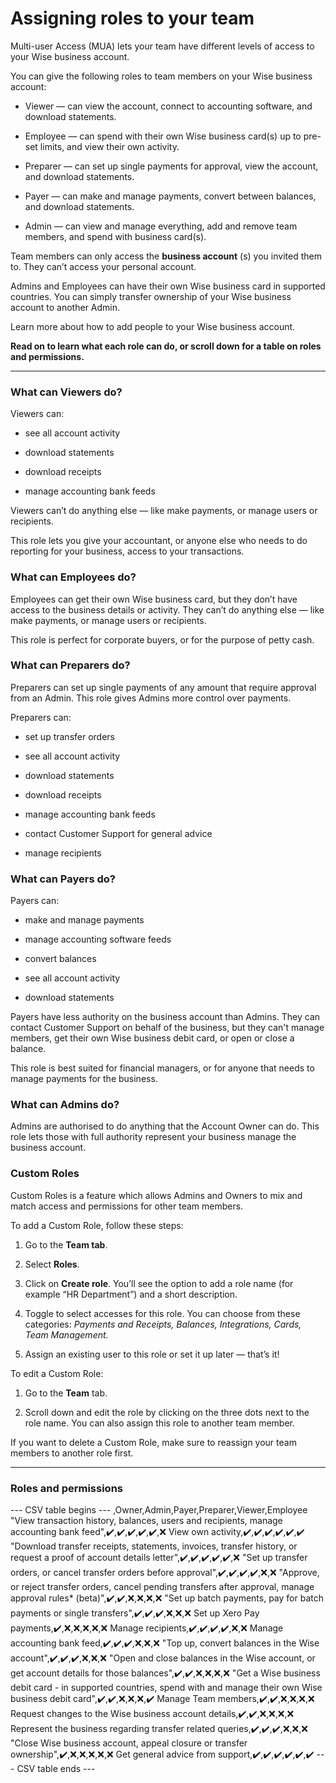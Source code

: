 # Assigning roles to your team

Multi-user Access (MUA) lets your team have different levels of access to your Wise business account. 

You can give the following roles to team members on your Wise business account:

  * Viewer — can view the account, connect to accounting software, and download statements.

  * Employee — can spend with their own Wise business card(s) up to pre-set limits, and view their own activity.

  * Preparer — can set up single payments for approval, view the account, and download statements.

  * Payer — can make and manage payments, convert between balances, and download statements.

  * Admin — can view and manage everything, add and remove team members, and spend with business card(s). 




Team members can only access the **business account** (s) you invited them to. They can’t access your personal account. 

Admins and Employees can have their own Wise business card in supported countries. You can simply transfer ownership of your Wise business account to another Admin.

Learn more about how to add people to your Wise business account.

 **Read on to learn what each role can do, or scroll down for a table on roles and permissions.**

* * *

### What can Viewers do?

Viewers can:

  * see all account activity

  * download statements

  * download receipts

  * manage accounting bank feeds




Viewers can’t do anything else — like make payments, or manage users or recipients.

This role lets you give your accountant, or anyone else who needs to do reporting for your business, access to your transactions.

### What can Employees do?

Employees can get their own Wise business card, but they don’t have access to the business details or activity. They can’t do anything else — like make payments, or manage users or recipients.

This role is perfect for corporate buyers, or for the purpose of petty cash.

### What can Preparers do?

Preparers can set up single payments of any amount that require approval from an Admin. This role gives Admins more control over payments.

Preparers can:

  * set up transfer orders

  * see all account activity

  * download statements

  * download receipts

  * manage accounting bank feeds

  * contact Customer Support for general advice

  * manage recipients




### What can Payers do?

Payers can:

  * make and manage payments

  * manage accounting software feeds

  * convert balances

  * see all account activity

  * download statements




Payers have less authority on the business account than Admins. They can contact Customer Support on behalf of the business, but they can't manage members, get their own Wise business debit card, or open or close a balance.

This role is best suited for financial managers, or for anyone that needs to manage payments for the business. 

### What can Admins do?

Admins are authorised to do anything that the Account Owner can do. This role lets those with full authority represent your business manage the business account.

###  **Custom Roles**

Custom Roles is a feature which allows Admins and Owners to mix and match access and permissions for other team members.

To add a Custom Role, follow these steps:

  1. Go to the **Team tab**.

  2. Select **Roles**.

  3. Click on **Create role**. You’ll see the option to add a role name (for example “HR Department”) and a short description.

  4. Toggle to select accesses for this role. You can choose from these categories: _Payments and Receipts, Balances, Integrations, Cards, Team Management._

  5. Assign an existing user to this role or set it up later — that’s it!




To edit a Custom Role:

  1. Go to the **Team** tab.

  2. Scroll down and edit the role by clicking on the three dots next to the role name. You can also assign this role to another team member. 




If you want to delete a Custom Role, make sure to reassign your team members to another role first. 

* * *

### Roles and permissions


 --- CSV table begins ---
,Owner,Admin,Payer,Preparer,Viewer,Employee
"View transaction history, balances, users and recipients, manage accounting bank feed",✔️,✔️,✔️,✔️,✔️,❌
View own activity,✔️,✔️,✔️,✔️,✔️,✔️
"Download transfer receipts, statements, invoices, transfer history, or request a proof of account details letter",✔️,✔️,✔️,✔️,✔️,❌
"Set up transfer orders, or cancel transfer orders before approval",✔️,✔️,✔️,✔️,❌,❌
"Approve, or reject transfer orders, cancel pending transfers after approval, manage approval rules* (beta)",✔️,✔️,❌,❌,❌,❌
"Set up batch payments, pay for batch payments or single transfers",✔️,✔️,✔️,❌,❌,❌
Set up Xero Pay payments,✔️,❌,❌,❌,❌,❌
Manage recipients,✔️,✔️,✔️,✔️,❌,❌
Manage accounting bank feed,✔️,✔️,✔️,❌,❌,❌
"Top up, convert balances in the Wise account",✔️,✔️,✔️,❌,❌,❌
"Open and close balances in the Wise account, or get account details for those balances",✔️,✔️,❌,❌,❌,❌
"Get a Wise business debit card - in supported countries, spend with and manage their own Wise business debit card",✔️,✔️,❌,❌,❌,✔️
Manage Team members,✔️,✔️,❌,❌,❌,❌
Request changes to the Wise business account details,✔️,✔️,❌,❌,❌,❌
Represent the business regarding transfer related queries,✔️,✔️,✔️,❌,❌,❌
"Close Wise business account, appeal closure or transfer ownership",✔️,❌,❌,❌,❌,❌
Get general advice from support,✔️,✔️,✔️,✔️,✔️,✔️
 --- CSV table ends ---